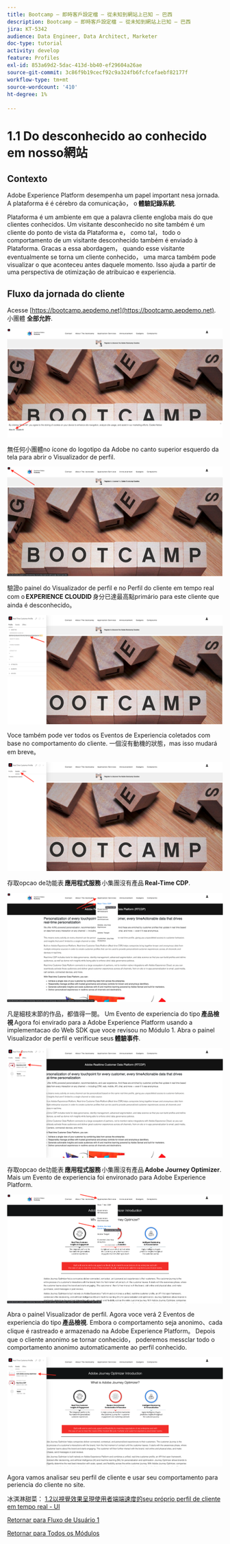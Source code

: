 ```yaml
---
title: Bootcamp — 即時客戶設定檔 — 從未知到網站上已知 — 巴西
description: Bootcamp — 即時客戶設定檔 — 從未知到網站上已知 — 巴西
jira: KT-5342
audience: Data Engineer, Data Architect, Marketer
doc-type: tutorial
activity: develop
feature: Profiles
exl-id: 853a69d2-5dac-413d-bb40-ef29604a26ae
source-git-commit: 3c86f9b19cecf92c9a324fb6fcfcefaebf82177f
workflow-type: tm+mt
source-wordcount: '410'
ht-degree: 1%

---
```


# 1.1 Do desconhecido ao conhecido em nosso網站

## Contexto

Adobe Experience Platform desempenha um papel important nesa jornada. A plataforma é é cérebro da comunicação， o **體驗記錄系統**.

Plataforma é um ambiente em que a palavra cliente engloba mais do que clientes conhecidos. Um visitante desconhecido no site também é um cliente do ponto de vista da Plataforma e， como tal， todo o comportamento de um visitante desconhecido também é enviado à Plataforma. Gracas a essa abordagem， quando esse visitante eventualmente se torna um cliente conhecido， uma marca também pode visualizar o que aconteceu antes daquele momento. Isso ajuda a partir de uma perspectiva de otimização de atribuicao e experiencia.

## Fluxo da jornada do cliente

Acesse [https://bootcamp.aepdemo.net](https://bootcamp.aepdemo.net). 小團體 **全部允許**.

![DSN](./images/web8.png)

無任何小團體no ícone do logotipo da Adobe no canto superior esquerdo da tela para abrir o Visualizador de perfil.

![示範](./images/pv1.png)

驗證o painel do Visualizador de perfil e no Perfil do cliente em tempo real com o **EXPERIENCE CLOUDID** 身分已達最高點primário para este cliente que ainda é desconhecido。

![示範](./images/pv2.png)

Voce também pode ver todos os Eventos de Experiencia coletados com base no comportamento do cliente. 一個沒有動機的狀態，mas isso mudará em breve。

![示範](./images/pv3.png)

存取opcao de功能表 **應用程式服務** 小集團沒有產品 **Real-Time CDP**.

![示範](./images/pv4.png)

凡是細枝末節的作品，都值得一閱。 Um Evento de experiencia do tipo **產品檢視** Agora foi envirado para a Adobe Experience Platform usando a implementacao do Web SDK que voce revisou no Módulo 1. Abra o painel Visualizador de perfil e verificue seus **體驗事件**.

![示範](./images/pv5.png)

存取opcao de功能表 **應用程式服務** 小集團沒有產品 **Adobe Journey Optimizer**. Mais um Evento de experiencia foi environado para Adobe Experience Platform.

![示範](./images/pv7.png)

Abra o painel Visualizador de perfil. Agora voce verá 2 Eventos de experiencia do tipo **產品檢視**. Embora o comportamento seja anonimo、cada clique é rastreado e armazenado na Adobe Experience Platform。 Depois que o cliente anonimo se tornar conhecido， poderemos messclar todo o comportamento anonimo automaticamente ao perfil conhecido.

![示範](./images/pv8.png)

Agora vamos analisar seu perfil de cliente e usar seu comportamento para periencia do cliente no site.

冰淇淋甜菜： [1.2以視覺效果呈現使用者端端速度的seu próprio perfil de cliente em tempo real - UI](./ex2.md)

[Retornar para Fluxo de Usuário 1](./uc1.md)

[Retornar para Todos os Módulos](../../overview.md)
